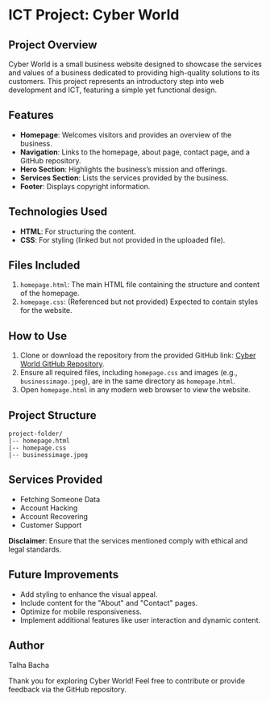 # ICT Project: Cyber World

## Project Overview
Cyber World is a small business website designed to showcase the services and values of a business dedicated to providing high-quality solutions to its customers. This project represents an introductory step into web development and ICT, featuring a simple yet functional design.

## Features
- **Homepage**: Welcomes visitors and provides an overview of the business.
- **Navigation**: Links to the homepage, about page, contact page, and a GitHub repository.
- **Hero Section**: Highlights the business’s mission and offerings.
- **Services Section**: Lists the services provided by the business.
- **Footer**: Displays copyright information.

## Technologies Used
- **HTML**: For structuring the content.
- **CSS**: For styling (linked but not provided in the uploaded file).

## Files Included
1. `homepage.html`: The main HTML file containing the structure and content of the homepage.
2. `homepage.css`: (Referenced but not provided) Expected to contain styles for the website.

## How to Use
1. Clone or download the repository from the provided GitHub link: [Cyber World GitHub Repository](https://github.com/talhabacha55/ICT-Project).
2. Ensure all required files, including `homepage.css` and images (e.g., `businessimage.jpeg`), are in the same directory as `homepage.html`.
3. Open `homepage.html` in any modern web browser to view the website.

## Project Structure
```
project-folder/
|-- homepage.html
|-- homepage.css
|-- businessimage.jpeg
```

## Services Provided
- Fetching Someone Data
- Account Hacking
- Account Recovering
- Customer Support

**Disclaimer**: Ensure that the services mentioned comply with ethical and legal standards.

## Future Improvements
- Add styling to enhance the visual appeal.
- Include content for the "About" and "Contact" pages.
- Optimize for mobile responsiveness.
- Implement additional features like user interaction and dynamic content.

## Author
Talha Bacha



Thank you for exploring Cyber World! Feel free to contribute or provide feedback via the GitHub repository.

